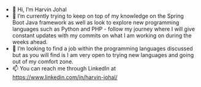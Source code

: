 - 👋 Hi, I’m Harvin Johal
- 🌱 I’m currently trying to keep on top of my knowledge on the Spring Boot Java framework as well as look to explore new programming languages such as Python and PHP - follow my journey where I will give constant updates with my commits on what I am working on during the weeks ahead.
- 💞️ I’m looking to find a job within the programming languages discussed but as you will find is I am very open to trying new languages and going out of my comfort zone. 
- 📫 You can reach me through LinkedIn at https://www.linkedin.com/in/harvin-johal/ 


